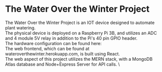 # The Water Over the Winter Project

The Water Over the Winter Project is an IOT device designed to automate plant watering.\
The physical device is deployed on a Raspberry Pi 3B, and utilizes an ADC and 4 module 5V relay in addition to the Pi's 40 pin GPIO header.\
The hardware configuration can be found here: \
The web frontend, which can be found at wateroverthewinter.herokuapp.com, is built using React. \
The web aspect of this project utilizes the MERN stack, with a MongoDB Atlas database and Node+Express Server for API calls. \
